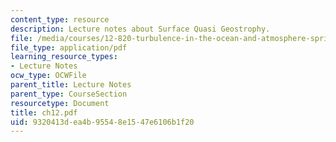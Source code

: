 ```yaml
---
content_type: resource
description: Lecture notes about Surface Quasi Geostrophy.
file: /media/courses/12-820-turbulence-in-the-ocean-and-atmosphere-spring-2007/9320413dea4b95548e1547e6106b1f20_ch12.pdf
file_type: application/pdf
learning_resource_types:
- Lecture Notes
ocw_type: OCWFile
parent_title: Lecture Notes
parent_type: CourseSection
resourcetype: Document
title: ch12.pdf
uid: 9320413d-ea4b-9554-8e15-47e6106b1f20
---
```

